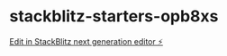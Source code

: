 # stackblitz-starters-opb8xs

[Edit in StackBlitz next generation editor ⚡️](https://stackblitz.com/~/github.com/Shreeram23091/stackblitz-starters-opb8xs)